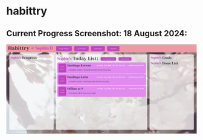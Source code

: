 # habittry

## Current Progress Screenshot: 18 August 2024:
![18 August 2024 Screenshot](18August24_screenshot.png)
